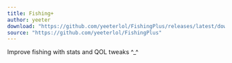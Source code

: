 ```yaml
---
title: Fishing+
author: yeeter
download: "https://github.com/yeeterlol/FishingPlus/releases/latest/download/FishingPlus.zip"
source: "https://github.com/yeeterlol/FishingPlus"
---
```


Improve fishing with stats and QOL tweaks ^_^

